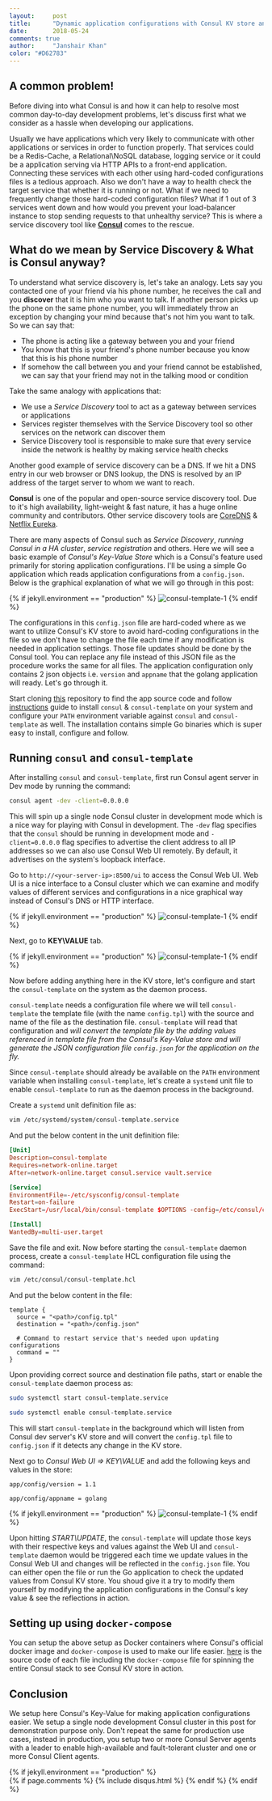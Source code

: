 ```yaml
---
layout:     post
title:      "Dynamic application configurations with Consul KV store and consul-template"
date:       2018-05-24
comments: true
author:     "Janshair Khan"
color: "#D62783"
---
```


## A common problem!

Before diving into what Consul is and how it can help to resolve most common day-to-day development problems, let's discuss first what we consider as a hassle when developing our applications.

Usually we have applications which very likely to communicate with other applications or services in order to function properly. That services could be a Redis-Cache, a Relational\NoSQL database, logging service or it could be a application serving via HTTP APIs to a front-end application. Connecting these services with each other using hard-coded configurations files is a tedious approach. Also we don't have a way to health check the target service that whether it is running or not. What if we need to frequently change those hard-coded configuration files? What if 1 out of 3 services went down and how would you prevent your load-balancer instance to stop sending requests to that unhealthy service? This is where a service discovery tool like **<a href="https://www.consul.io/" class="underline" target="_blank">Consul</a>** comes to the rescue.

## What do we mean by Service Discovery & What is Consul anyway?

To understand what service discovery is, let's take an analogy. Lets say you contacted one of your friend via his phone number, he receives the call and you **discover** that it is him who you want to talk. If another person picks up the phone on the same phone number, you will immediately throw an exception by changing your mind because that's not him you want to talk. So we can say that:

- The phone is acting like a gateway between you and your friend
- You know that this is your friend's phone number because you know that this is his phone number
- If somehow the call between you and your friend cannot be established, we can say that your friend may not in the talking mood or condition

Take the same analogy with applications that:
- We use a *Service Discovery* tool to act as a gateway between services or applications
- Services register themselves with the Service Discovery tool so other services on the network can discover them
- Service Discovery tool is responsible to make sure that every service inside the network is healthy by making service health checks

Another good example of service discovery can be a DNS. If we hit a DNS entry in our web browser or DNS lookup, the DNS is resolved by an IP address of the target server to whom we want to reach.

**Consul** is one of the popular and open-source service discovery tool. Due to it's high availability, light-weight & fast nature, it has a huge online community and contributors. Other service discovery tools are <a href="https://coredns.io/" class="underline" target="_blank">CoreDNS</a> & <a href="https://github.com/Netflix/eureka" class="underline" target="_blank">Netflix Eureka</a>.

There are many aspects of Consul such as *Service Discovery*, *running Consul in a HA cluster*, *service registration* and others. Here we will see a basic example of *Consul's Key-Value Store* which is a Consul's feature used primarily for storing application configurations. I'll be using a simple Go application which reads application configurations from a `config.json`. Below is the graphical explanation of what we will go through in this post:

{% if jekyll.environment == "production" %}
<img src="{{ site.cdnurl }}/misc/dynamic-app-conf-with-consul-and-consul-template/1.png" alt="consul-template-1" class="img-responsive center-block"/>
{% endif %}

The configurations in this `config.json` file are hard-coded where as we want to utilize Consul's KV store to avoid hard-coding configurations in the file so we don't have to change the file each time if any modification is needed in application settings. Those file updates should be done by the Consul tool. You can replace any file instead of this JSON file as the procedure works the same for all files. The application configuration only contains 2 json objects i.e. `version` and `appname` that the golang application will ready. Let's go through it.

Start cloning <a href="https://www.consul.io/intro/getting-started/install.html" class="underline" target="_blank">this</a> repository to find the app source code and follow <a href="https://github.com/hashicorp/consul-template" class="underline" target="_blank">instructions</a> guide to install `consul` & `consul-template` on your system and configure your `PATH` environment variable against `consul` and `consul-template` as well. The installation contains simple Go binaries which is super easy to install, configure and follow.

## Running `consul` and `consul-template`

After installing `consul` and `consul-template`, first run Consul agent server in Dev mode by running the command:

```bash
consul agent -dev -client=0.0.0.0
```

This will spin up a single node Consul cluster in development mode which is a nice way for playing with Consul in development. The `-dev` flag specifies that the `consul` should be running in development mode and `-client=0.0.0.0` flag specifies to advertise the client address to all IP addresses so we can also use Consul Web UI remotely. By default, it advertises on the system's loopback interface.

Go to `http://<your-server-ip>:8500/ui` to access the Consul Web UI. Web UI is a nice interface to a Consul cluster which we can examine and modify values of different services and configurations in a nice graphical way instead of Consul's DNS or HTTP interface.

{% if jekyll.environment == "production" %}
<img src="{{ site.cdnurl }}/misc/dynamic-app-conf-with-consul-and-consul-template/2.png" alt="consul-template-1" class="img-responsive center-block"/>
{% endif %}

Next, go to **KEY\VALUE** tab.

{% if jekyll.environment == "production" %}
<img src="{{ site.cdnurl }}/misc/dynamic-app-conf-with-consul-and-consul-template/3.png" alt="consul-template-1" class="img-responsive center-block"/>
{% endif %}

Now before adding anything here in the KV store, let's configure and start the `consul-template` on the system as the daemon process.

`consul-template` needs a configuration file where we will tell `consul-template` the template file (with the name `config.tpl`) with the source and name of the file as the destination file. `consul-template` will read that configuration and *will convert the template file by the adding values referenced in template file from the Consul's Key-Value store and will generate the JSON configuration file `config.json` for the application on the fly.* 

Since `consul-template` should already be available on the `PATH` environment variable when installing `consul-template`, let's create a `systemd` unit file to enable `consul-template` to run as the daemon process in the background.


Create a `systemd` unit definition file as:

```bash
vim /etc/systemd/system/consul-template.service
```

And put the below content in the unit definition file:

```toml
[Unit]
Description=consul-template
Requires=network-online.target
After=network-online.target consul.service vault.service

[Service]
EnvironmentFile=-/etc/sysconfig/consul-template
Restart=on-failure
ExecStart=/usr/local/bin/consul-template $OPTIONS -config=/etc/consul/consul-template.hcl

[Install]
WantedBy=multi-user.target
```

Save the file and exit. Now before starting the `consul-template` daemon process, create a `consul-template` HCL configuration file using the command:

```bash
vim /etc/consul/consul-template.hcl
```

And put the below content in the file:

```hcl
template {                                                           
  source = "<path>/config.tpl"           
  destination = "<path>/config.json"
  
  # Command to restart service that's needed upon updating configurations
  command = ""                                                       
}                                                                    
``` 

Upon providing correct source and destination file paths, start or enable the `consul-template` daemon process as:

```bash
sudo systemctl start consul-template.service
```
```bash
sudo systemctl enable consul-template.service
```

This will start `consul-template` in the background which will listen from Consul dev server's KV store and will convert the `config.tpl` file to `config.json` if it detects any change in the KV store.

Next go to *Consul Web UI => KEY\VALUE* and add the following keys and values in the store:

`app/config/version = 1.1`

`app/config/appname = golang`

{% if jekyll.environment == "production" %}
<img src="{{ site.cdnurl }}/misc/dynamic-app-conf-with-consul-and-consul-template/4.png" alt="consul-template-1" class="img-responsive center-block"/>
{% endif %}

Upon hitting *START\UPDATE*, the `consul-template` will update those keys with their respective keys and values against the Web UI and `consul-template` daemon would be triggered each time we  update values in the  Consul Web UI and changes will be reflected in the `config.json` file. You can either open the file or run the Go application to check the updated values from Consul KV store. You shoud give it a try to modify them yourself by modifying the application configurations in the Consul's key value & see the reflections in action.

## Setting up using `docker-compose`

You can setup the above setup as Docker containers where Consul's official docker image and `docker-compose` is used to make our life easier. <a href="https://github.com/kjanshair/docker-consul-template" class="underline" target="_blank">here</a> is the source code of each file including the `docker-compose` file for spinning the entire Consul stack to see Consul KV store in action.

## Conclusion

We setup here Consul's Key-Value for making application configurations easier. We setup a single node development Consul cluster in this post for demonstration purpose only. Don't repeat the same for production use cases, instead in production, you setup two or more Consul Server agents with a leader to enable high-available and fault-tolerant cluster and one or more Consul Client agents.

{% if jekyll.environment == "production" %}    
    {% if page.comments %}
      {% include disqus.html %}
    {% endif %}
{% endif %}